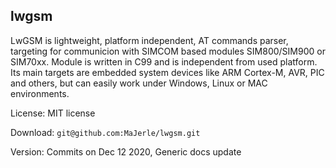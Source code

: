 
## lwgsm

LwGSM is lightweight, platform independent, AT commands parser, targeting for communicion with SIMCOM based modules SIM800/SIM900 or SIM70xx. Module is written in C99 and is independent from used platform. Its main targets are embedded system devices like ARM Cortex-M, AVR, PIC and others, but can easily work under Windows, Linux or MAC environments.

License: MIT license

Download: `git@github.com:MaJerle/lwgsm.git`

Version: Commits on Dec 12 2020, Generic docs update
